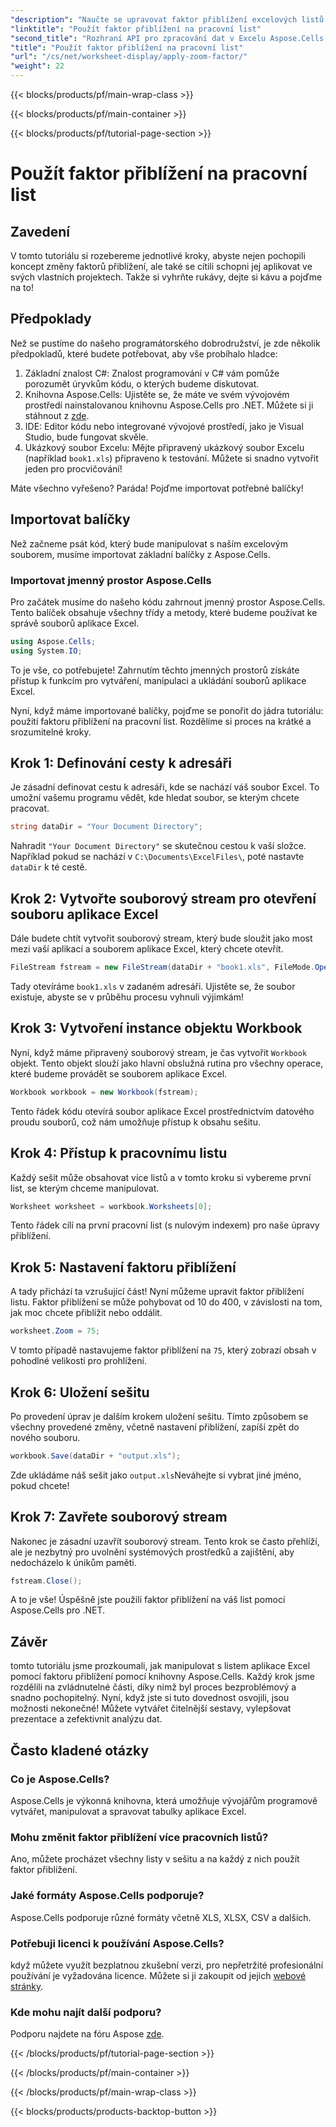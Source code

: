 ```yaml
---
"description": "Naučte se upravovat faktor přiblížení excelových listů pomocí Aspose.Cells pro .NET. Podrobný návod pro lepší čitelnost a prezentaci dat."
"linktitle": "Použít faktor přiblížení na pracovní list"
"second_title": "Rozhraní API pro zpracování dat v Excelu Aspose.Cells v .NET"
"title": "Použít faktor přiblížení na pracovní list"
"url": "/cs/net/worksheet-display/apply-zoom-factor/"
"weight": 22
---
```


{{< blocks/products/pf/main-wrap-class >}}

{{< blocks/products/pf/main-container >}}

{{< blocks/products/pf/tutorial-page-section >}}

# Použít faktor přiblížení na pracovní list

## Zavedení

V tomto tutoriálu si rozebereme jednotlivé kroky, abyste nejen pochopili koncept změny faktorů přiblížení, ale také se cítili schopni jej aplikovat ve svých vlastních projektech. Takže si vyhrňte rukávy, dejte si kávu a pojďme na to!

## Předpoklady

Než se pustíme do našeho programátorského dobrodružství, je zde několik předpokladů, které budete potřebovat, aby vše probíhalo hladce:

1. Základní znalost C#: Znalost programování v C# vám pomůže porozumět úryvkům kódu, o kterých budeme diskutovat.
2. Knihovna Aspose.Cells: Ujistěte se, že máte ve svém vývojovém prostředí nainstalovanou knihovnu Aspose.Cells pro .NET. Můžete si ji stáhnout z [zde](https://releases.aspose.com/cells/net/).
3. IDE: Editor kódu nebo integrované vývojové prostředí, jako je Visual Studio, bude fungovat skvěle.
4. Ukázkový soubor Excelu: Mějte připravený ukázkový soubor Excelu (například `book1.xls`) připraveno k testování. Můžete si snadno vytvořit jeden pro procvičování!

Máte všechno vyřešeno? Paráda! Pojďme importovat potřebné balíčky!

## Importovat balíčky

Než začneme psát kód, který bude manipulovat s naším excelovým souborem, musíme importovat základní balíčky z Aspose.Cells. 

### Importovat jmenný prostor Aspose.Cells

Pro začátek musíme do našeho kódu zahrnout jmenný prostor Aspose.Cells. Tento balíček obsahuje všechny třídy a metody, které budeme používat ke správě souborů aplikace Excel.

```csharp
using Aspose.Cells;
using System.IO;
```

To je vše, co potřebujete! Zahrnutím těchto jmenných prostorů získáte přístup k funkcím pro vytváření, manipulaci a ukládání souborů aplikace Excel.

Nyní, když máme importované balíčky, pojďme se ponořit do jádra tutoriálu: použití faktoru přiblížení na pracovní list. Rozdělíme si proces na krátké a srozumitelné kroky.

## Krok 1: Definování cesty k adresáři

Je zásadní definovat cestu k adresáři, kde se nachází váš soubor Excel. To umožní vašemu programu vědět, kde hledat soubor, se kterým chcete pracovat.

```csharp
string dataDir = "Your Document Directory";
```

Nahradit `"Your Document Directory"` se skutečnou cestou k vaší složce. Například pokud se nachází v `C:\Documents\ExcelFiles\`, poté nastavte `dataDir` k té cestě.

## Krok 2: Vytvořte souborový stream pro otevření souboru aplikace Excel

Dále budete chtít vytvořit souborový stream, který bude sloužit jako most mezi vaší aplikací a souborem aplikace Excel, který chcete otevřít.

```csharp
FileStream fstream = new FileStream(dataDir + "book1.xls", FileMode.Open);
```

Tady otevíráme `book1.xls` v zadaném adresáři. Ujistěte se, že soubor existuje, abyste se v průběhu procesu vyhnuli výjimkám!

## Krok 3: Vytvoření instance objektu Workbook

Nyní, když máme připravený souborový stream, je čas vytvořit `Workbook` objekt. Tento objekt slouží jako hlavní obslužná rutina pro všechny operace, které budeme provádět se souborem aplikace Excel.

```csharp
Workbook workbook = new Workbook(fstream);
```

Tento řádek kódu otevírá soubor aplikace Excel prostřednictvím datového proudu souborů, což nám umožňuje přístup k obsahu sešitu.

## Krok 4: Přístup k pracovnímu listu

Každý sešit může obsahovat více listů a v tomto kroku si vybereme první list, se kterým chceme manipulovat.

```csharp
Worksheet worksheet = workbook.Worksheets[0];
```

Tento řádek cílí na první pracovní list (s nulovým indexem) pro naše úpravy přiblížení.

## Krok 5: Nastavení faktoru přiblížení

A tady přichází ta vzrušující část! Nyní můžeme upravit faktor přiblížení listu. Faktor přiblížení se může pohybovat od 10 do 400, v závislosti na tom, jak moc chcete přiblížit nebo oddálit.

```csharp
worksheet.Zoom = 75;
```

V tomto případě nastavujeme faktor přiblížení na `75`, který zobrazí obsah v pohodlné velikosti pro prohlížení.

## Krok 6: Uložení sešitu

Po provedení úprav je dalším krokem uložení sešitu. Tímto způsobem se všechny provedené změny, včetně nastavení přiblížení, zapíší zpět do nového souboru.

```csharp
workbook.Save(dataDir + "output.xls");
```

Zde ukládáme náš sešit jako `output.xls`Neváhejte si vybrat jiné jméno, pokud chcete!

## Krok 7: Zavřete souborový stream

Nakonec je zásadní uzavřít souborový stream. Tento krok se často přehlíží, ale je nezbytný pro uvolnění systémových prostředků a zajištění, aby nedocházelo k únikům paměti.

```csharp
fstream.Close();
```

A to je vše! Úspěšně jste použili faktor přiblížení na váš list pomocí Aspose.Cells pro .NET. 

## Závěr

tomto tutoriálu jsme prozkoumali, jak manipulovat s listem aplikace Excel pomocí faktoru přiblížení pomocí knihovny Aspose.Cells. Každý krok jsme rozdělili na zvládnutelné části, díky nimž byl proces bezproblémový a snadno pochopitelný. Nyní, když jste si tuto dovednost osvojili, jsou možnosti nekonečné! Můžete vytvářet čitelnější sestavy, vylepšovat prezentace a zefektivnit analýzu dat.

## Často kladené otázky

### Co je Aspose.Cells?  
Aspose.Cells je výkonná knihovna, která umožňuje vývojářům programově vytvářet, manipulovat a spravovat tabulky aplikace Excel.

### Mohu změnit faktor přiblížení více pracovních listů?  
Ano, můžete procházet všechny listy v sešitu a na každý z nich použít faktor přiblížení.

### Jaké formáty Aspose.Cells podporuje?  
Aspose.Cells podporuje různé formáty včetně XLS, XLSX, CSV a dalších.

### Potřebuji licenci k používání Aspose.Cells?  
když můžete využít bezplatnou zkušební verzi, pro nepřetržité profesionální používání je vyžadována licence. Můžete si ji zakoupit od jejich [webové stránky](https://purchase.aspose.com/buy).

### Kde mohu najít další podporu?  
Podporu najdete na fóru Aspose [zde](https://forum.aspose.com/c/cells/9).



{{< /blocks/products/pf/tutorial-page-section >}}

{{< /blocks/products/pf/main-container >}}

{{< /blocks/products/pf/main-wrap-class >}}

{{< blocks/products/products-backtop-button >}}